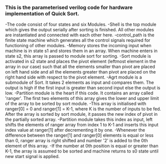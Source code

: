 ### This is the parameterised verilog code for hardware implementation of Quick Sort.
-The code consist of four states and six Modules.
-Shell is the top module which gives the output serially after sorting is finished. All other modules are instantiated and connected with each other here.
-control_path is the finite state machine which generates all the control signals required for functioning of other modules.
-Memory stores the incoming input when machine is in state s1 and stores them in an array. When machine enters in state s2, this array is passed to module sort for sorting.
-Sort module is activated in s2 state and places the pivot element (leftmost element in the array in our case) such that all the elements smaller than pivot are placed on left hand side and all the elements greater than pivot are placed on the right hand side with respect to the pivot element.
-Agrt module is a submodule of Sort. It takes 2 elements as input and compares them. The output is  high  if the first input is greater than second input else the output is low.
-Partition module is the heart if this code. It contains an array called 'ranger'. The first two elements of this array gives the lower and upper limit of the array to be sorted by sort module.
-This array is initialised with ranger[0] = 0 and ranger[1] = K-1, where K is the number of inputs to be fed. After the array is sorted by sort module, it passes the new index of pivot in the partially sorted array.
-Partition module takes this index as input, left shifts the elements of ranger array from index 1 to K-1 and inserts this input index value  at  ranger[1] after decrementing it by one.
-Whenever the difference between the ranger[1] and ranger[0] elements is equal or less than 0, ranger array is right shifted and number '2' is added to the 0th element of this array.
-If the number at 0th position is equal or greater than K-1, the array is assumed to be sorted and machine returns to s0 state until new start signal is applied.

